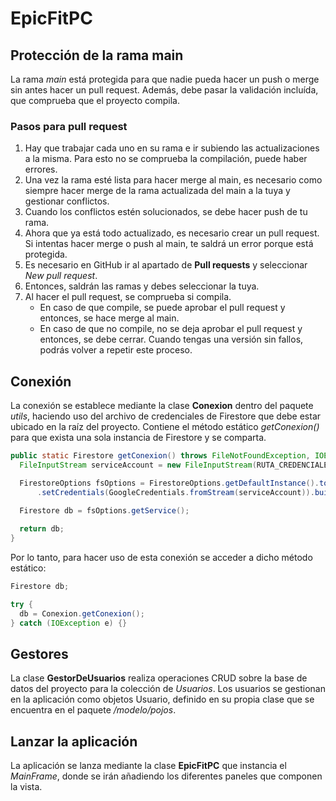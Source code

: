 # EpicFitPC
## Protección de la rama main
La rama _main_ está protegida para que nadie pueda hacer un push o merge sin antes hacer un pull request. Además, debe pasar la validación incluída, que comprueba que el proyecto compila.
### Pasos para pull request
1. Hay que trabajar cada uno en su rama e ir subiendo las actualizaciones a la misma. Para esto no se comprueba la compilación, puede haber errores.
2. Una vez la rama esté lista para hacer merge al main, es necesario como siempre hacer merge de la rama actualizada del main a la tuya y gestionar conflictos.
3. Cuando los conflictos estén solucionados, se debe hacer push de tu rama.
4. Ahora que ya está todo actualizado, es necesario crear un pull request. Si intentas hacer merge o push al main, te saldrá un error porque está protegida.
5. Es necesario en GitHub ir al apartado de **Pull requests** y seleccionar _New pull request_.
6. Entonces, saldrán las ramas y debes seleccionar la tuya.
7. Al hacer el pull request, se comprueba si compila.
      - En caso de que compile, se puede aprobar el pull request y entonces, se hace merge al main.
      - En caso de que no compile, no se deja aprobar el pull request y entonces, se debe cerrar. Cuando tengas una versión sin fallos, podrás volver a repetir este proceso.

## Conexión
La conexión se establece mediante la clase **Conexion** dentro del paquete _utils_, haciendo uso del archivo de credenciales de Firestore que debe estar ubicado en la raíz del proyecto.
Contiene el método estático _getConexion()_ para que exista una sola instancia de Firestore y se comparta.

```java
public static Firestore getConexion() throws FileNotFoundException, IOException {
  FileInputStream serviceAccount = new FileInputStream(RUTA_CREDENCIALES);

  FirestoreOptions fsOptions = FirestoreOptions.getDefaultInstance().toBuilder().setProjectId(PROJECT_ID)
      .setCredentials(GoogleCredentials.fromStream(serviceAccount)).build();

  Firestore db = fsOptions.getService();
  
  return db;
}
```

Por lo tanto, para hacer uso de esta conexión se acceder a dicho método estático:
```java
Firestore db;

try {
  db = Conexion.getConexion();
} catch (IOException e) {}
```

## Gestores
La clase **GestorDeUsuarios** realiza operaciones CRUD sobre la base de datos del proyecto para la colección de _Usuarios_. Los usuarios se gestionan en la aplicación como objetos Usuario, definido en su propia clase que se encuentra en el paquete _/modelo/pojos_.

## Lanzar la aplicación
La aplicación se lanza mediante la clase **EpicFitPC** que instancia el _MainFrame_, donde se irán añadiendo los diferentes paneles que componen la vista.
